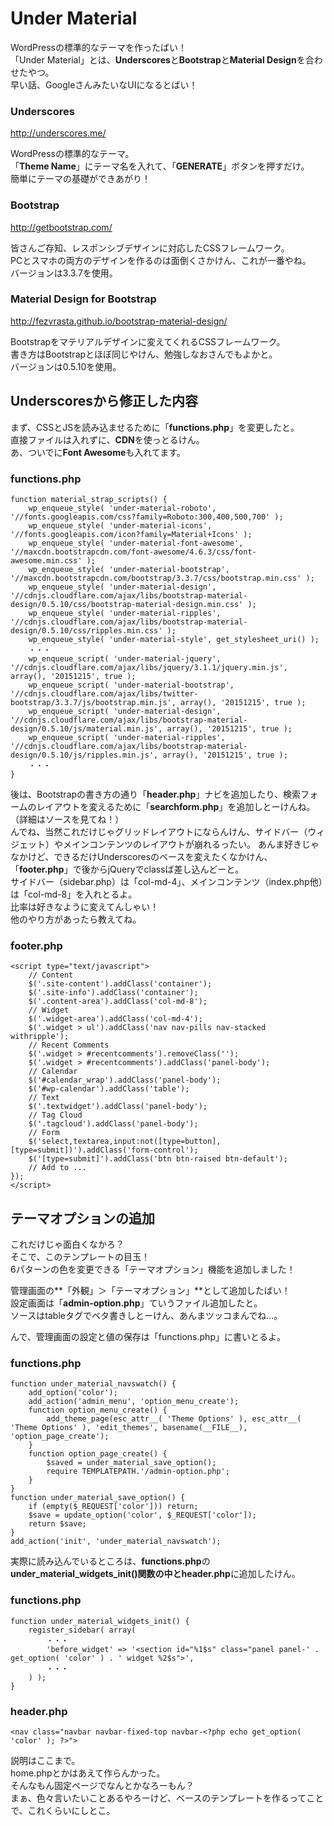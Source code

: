# Under Material

WordPressの標準的なテーマを作ったばい！  
「Under Material」とは、**Underscores**と**Bootstrap**と**Material Design**を合わせたやつ。  
早い話、GoogleさんみたいなUIになるとばい！

### Underscores
<http://underscores.me/>

WordPressの標準的なテーマ。  
「**Theme Name**」にテーマ名を入れて、「**GENERATE**」ボタンを押すだけ。  
簡単にテーマの基礎ができあがり！  

### Bootstrap
<http://getbootstrap.com/>

皆さんご存知、レスポンシブデザインに対応したCSSフレームワーク。  
PCとスマホの両方のデザインを作るのは面倒くさかけん、これが一番やね。  
バージョンは3.3.7を使用。  

### Material Design for Bootstrap
<http://fezvrasta.github.io/bootstrap-material-design/>

Bootstrapをマテリアルデザインに変えてくれるCSSフレームワーク。  
書き方はBootstrapとほぼ同じやけん、勉強しなおさんでもよかと。  
バージョンは0.5.10を使用。    

## Underscoresから修正した内容

まず、CSSとJSを読み込ませるために「**functions.php**」を変更したと。  
直接ファイルは入れずに、**CDN**を使っとるけん。  
あ、ついでに**Font Awesome**も入れてます。  

### functions.php
    function material_strap_scripts() {
        wp_enqueue_style( 'under-material-roboto', '//fonts.googleapis.com/css?family=Roboto:300,400,500,700' );
        wp_enqueue_style( 'under-material-icons', '//fonts.googleapis.com/icon?family=Material+Icons' );
        wp_enqueue_style( 'under-material-font-awesome', '//maxcdn.bootstrapcdn.com/font-awesome/4.6.3/css/font-awesome.min.css' );
        wp_enqueue_style( 'under-material-bootstrap', '//maxcdn.bootstrapcdn.com/bootstrap/3.3.7/css/bootstrap.min.css' );
        wp_enqueue_style( 'under-material-design', '//cdnjs.cloudflare.com/ajax/libs/bootstrap-material-design/0.5.10/css/bootstrap-material-design.min.css' );
        wp_enqueue_style( 'under-material-ripples', '//cdnjs.cloudflare.com/ajax/libs/bootstrap-material-design/0.5.10/css/ripples.min.css' );
        wp_enqueue_style( 'under-material-style', get_stylesheet_uri() );
        ・・・
        wp_enqueue_script( 'under-material-jquery', '//cdnjs.cloudflare.com/ajax/libs/jquery/3.1.1/jquery.min.js', array(), '20151215', true );
        wp_enqueue_script( 'under-material-bootstrap', '//cdnjs.cloudflare.com/ajax/libs/twitter-bootstrap/3.3.7/js/bootstrap.min.js', array(), '20151215', true );
        wp_enqueue_script( 'under-material-design', '//cdnjs.cloudflare.com/ajax/libs/bootstrap-material-design/0.5.10/js/material.min.js', array(), '20151215', true );
        wp_enqueue_script( 'under-material-ripples', '//cdnjs.cloudflare.com/ajax/libs/bootstrap-material-design/0.5.10/js/ripples.min.js', array(), '20151215', true );
        ・・・
    }

後は、Bootstrapの書き方の通り「**header.php**」ナビを追加したり、検索フォームのレイアウトを変えるために「**searchform.php**」を追加しとーけんね。（詳細はソースを見てね！）  
んでね、当然これだけじゃグリッドレイアウトにならんけん、サイドバー（ウィジェット）やメインコンテンツのレイアウトが崩れるったい。 
あんま好きじゃなかけど、できるだけUnderscoresのベースを変えたくなかけん、「**footer.php**」で後からjQueryでclassば差し込んどーと。  
サイドバー（sidebar.php）は「col-md-4」、メインコンテンツ（index.php他）は「col-md-8」を入れとるよ。  
比率は好きなように変えてんしゃい！  
他のやり方があったら教えてね。  

### footer.php
    <script type="text/javascript">
        // Content
        $('.site-content').addClass('container');
        $('.site-info').addClass('container');
        $('.content-area').addClass('col-md-8');
    	// Widget
        $('.widget-area').addClass('col-md-4');
        $('.widget > ul').addClass('nav nav-pills nav-stacked withripple');
        // Recent Comments
        $('.widget > #recentcomments').removeClass('');
        $('.widget > #recentcomments').addClass('panel-body');
        // Calendar
        $('#calendar_wrap').addClass('panel-body');
        $('#wp-calendar').addClass('table');
        // Text
        $('.textwidget').addClass('panel-body');
        // Tag Cloud
        $('.tagcloud').addClass('panel-body');
        // Form
        $('select,textarea,input:not([type=button],[type=submit])').addClass('form-control');
        $('[type=submit]').addClass('btn btn-raised btn-default');
        // Add to ...
    });
    </script>

## テーマオプションの追加

これだけじゃ面白くなかろ？  
そこで、このテンプレートの目玉！  
6パターンの色を変更できる「テーマオプション」機能を追加しました！  

管理画面の**「外観」＞「テーマオプション」**として追加したばい！  
設定画面は「**admin-option.php**」ていうファイル追加したと。  
ソースはtableタグでベタ書きしとーけん、あんまツッコまんでね...。  

んで、管理画面の設定と値の保存は「functions.php」に書いとるよ。  

### functions.php
    function under_material_navswatch() {
        add_option('color');
        add_action('admin_menu', 'option_menu_create');
        function option_menu_create() {
            add_theme_page(esc_attr__( 'Theme Options' ), esc_attr__( 'Theme Options' ), 'edit_themes', basename(__FILE__), 'option_page_create');
        }
        function option_page_create() {
            $saved = under_material_save_option();
            require TEMPLATEPATH.'/admin-option.php';
        }
    }
    function under_material_save_option() {
        if (empty($_REQUEST['color'])) return;
        $save = update_option('color', $_REQUEST['color']);
        return $save;
    }
    add_action('init', 'under_material_navswatch');

実際に読み込んでいるところは、**functions.php**の**under_material_widgets_init()**関数の中と**header.php**に追加したけん。  

### functions.php
    function under_material_widgets_init() {
        register_sidebar( array(
            ・・・
            'before_widget' => '<section id="%1$s" class="panel panel-' . get_option( 'color' ) . ' widget %2$s">',
            ・・・
        ) );
    }
    
### header.php
	<nav class="navbar navbar-fixed-top navbar-<?php echo get_option( 'color' ); ?>">

説明はここまで。  
home.phpとかはあえて作らんかった。  
そんなもん固定ページでなんとかなろーもん？  
まぁ、色々言いたいことあるやろーけど、ベースのテンプレートを作るってことで、これくらいにしとこ。  
